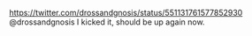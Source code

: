 https://twitter.com/drossandgnosis/status/551131761577852930 @drossandgnosis I kicked it, should be up again now.
